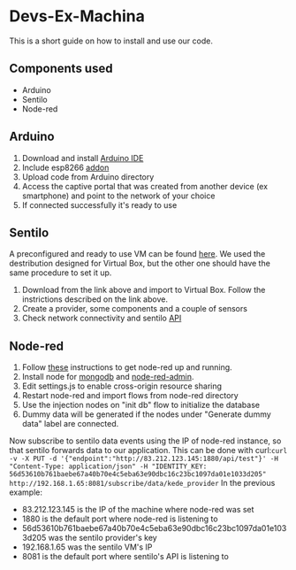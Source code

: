 # Devs-Ex-Machina

This is a short guide on how to install and use our code.

## Components used
* Arduino
* Sentilo
* Node-red

## Arduino
1. Download and install [Arduino IDE](https://www.arduino.cc/en/main/software)
1. Include esp8266 [addon](https://learn.sparkfun.com/tutorials/esp8266-thing-hookup-guide/installing-the-esp8266-arduino-addon)
1. Upload code from Arduino directory
1. Access the captive portal that was created from another device (ex smartphone) and point to the network of your choice
1. If connected successfully it's ready to use

## Sentilo
A preconfigured and ready to use VM can be found [here](http://www.sentilo.io/xwiki/bin/view/Sentilo.Community.Documentation/Use+a+Virtual+Machine). We used the destribution designed for Virtual Box, but the other one should have the same procedure to set it up. 
1. Download from the link above and import to Virtual Box. Follow the instrictions described on the link above.
1. Create a provider, some components and a couple of sensors
1. Check network connectivity and sentilo [API](http://www.sentilo.io/xwiki/bin/view/APIDocs/WebHome)

## Node-red
1. Follow [these](http://nodered.org/docs/getting-started/installation) instructions to get node-red up and running.
1. Install node for [mongodb](https://www.npmjs.com/package/node-red-node-mongodb) and [node-red-admin](https://www.npmjs.com/package/node-red-admin).
1. Edit settings.js to enable cross-origin resource sharing
1. Restart node-red and import flows from node-red directory
1. Use the injection nodes on "init db" flow to initialize the database
1. Dummy data will be generated if the nodes under "Generate dummy data" label are connected.

Now subscribe to sentilo data events using the IP of node-red instance, so that sentilo forwards data to our application. This can be done with curl:`curl -v -X PUT -d '{"endpoint":"http://83.212.123.145:1880/api/test"}' -H "Content-Type: application/json" -H "IDENTITY_KEY: 56d53610b761baebe67a40b70e4c5eba63e90dbc16c23bc1097da01e1033d205" http://192.168.1.65:8081/subscribe/data/kede_provider`
In the previous example:
* 83.212.123.145 is the IP of the machine where node-red was set
* 1880 is the default port where node-red is listening to
* 56d53610b761baebe67a40b70e4c5eba63e90dbc16c23bc1097da01e1033d205 was the sentilo provider's key
* 192.168.1.65 was the sentilo VM's IP
* 8081 is the default port where sentilo's API is listening to



